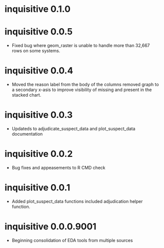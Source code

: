 # inquisitive 0.1.0

# inquisitive 0.0.5

* Fixed bug where geom_raster is unable to handle more than 32,667 rows on some systems.

# inquisitive 0.0.4

* Moved the reason label from the body of the columns removed graph to a secondary x-asis to improve visibility of missing and present in the stacked chart.

# inquisitive 0.0.3

* Updateds to adjudicate_suspect_data and plot_suspect_data documentation

# inquisitive 0.0.2

* Bug fixes and appeasements to R CMD check

# inquisitive 0.0.1

* Added plot_suspect_data functions included adjudication helper function.

# inquisitive 0.0.0.9001

* Beginning consolidation of EDA tools from multiple sources
